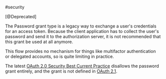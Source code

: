 #security 

[@Deprecated]

The Password grant type is a legacy way to exchange a user's credentials for an access token. Because the client application has to collect the user's password and send it to the authorization server, it is not recommended that this grant be used at all anymore.

This flow provides no mechanism for things like multifactor authentication or delegated accounts, so is quite limiting in practice.

The latest [OAuth 2.0 Security Best Current Practice](https://oauth.net/2/oauth-best-practice/) disallows the password grant entirely, and the grant is not defined in [OAuth 2.1](https://oauth.net/2.1/).